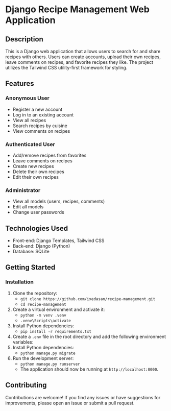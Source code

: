 # Django Recipe Management Web Application

## Description
This is a Django web application that allows users to search for and share recipes with others. Users can create accounts, upload their own recipes, leave comments on recipes, and favorite recipes they like. The project utilizes the Tailwind CSS utility-first framework for styling.

## Features

### Anonymous User
- Register a new account
- Log in to an existing account
- View all recipes
- Search recipes by cuisine
- View comments on recipes

### Authenticated User
- Add/remove recipes from favorites
- Leave comments on recipes
- Create new recipes
- Delete their own recipes
- Edit their own recipes

### Administrator
- View all models (users, recipes, comments)
- Edit all models
- Change user passwords

## Technologies Used
- Front-end: Django Templates, Tailwind CSS
- Back-end: Django (Python)
- Database: SQLite

## Getting Started

### Installation
1. Clone the repository:
   - `git clone https://github.com/ixedasan/recipe-management.git`
   - `cd recipe-management`
2. Create a virtual environment and activate it:
   - `python -m venv .venv`
   - `.venv\Scripts\activate`
3. Install Python dependencies:
   - `pip install -r requirements.txt`
4. Create a `.env` file in the root directory and add the following environment variables:
5. Install Python dependencies:
   - `python manage.py migrate`
6. Run the development server:
   - `python manage.py runserver`
   - The application should now be running at `http://localhost:8000`.

## Contributing
Contributions are welcome! If you find any issues or have suggestions for improvements, please open an issue or submit a pull request.
